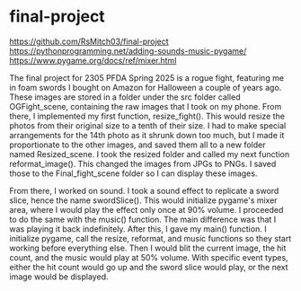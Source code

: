 # final-project
https://github.com/RsMitch03/final-project
https://pythonprogramming.net/adding-sounds-music-pygame/
https://www.pygame.org/docs/ref/mixer.html


The final project for 2305 PFDA Spring 2025 is a rogue fight, featuring me in foam swords I bought on Amazon for Halloween a couple of years ago. These images are stored in a folder under the src folder called OGFight_scene, containing the raw images that I took on my phone. From there, I implemented my first function, resize_fight(). This would resize the photos from their original size to a tenth of their size. I had to make special arrangements for the 14th photo as it shrunk down too much, but I made it proportionate to the other images, and saved them all to a new folder named Resized_scene. I took the resized folder and called my next function reformat_image(). This changed the images from JPGs to PNGs. I saved those to the Final_fight_scene folder so I can display these images. 

From there, I worked on sound. I took a sound effect to replicate a sword slice, hence the name swordSlice(). This would initialize pygame's mixer area, where I would play the effect only once at 90% volume. I proceeded to do the same with the music() function. The main difference was that I was playing it back indefinitely. After this, I gave my main() function. I initialize pygame, call the resize, reformat, and music functions so they start working before everything else. Then I would blit the current image, the hit count, and the music would play at 50% volume. With specific event types, either the hit count would go up and the sword slice would play, or the next image would be displayed.
